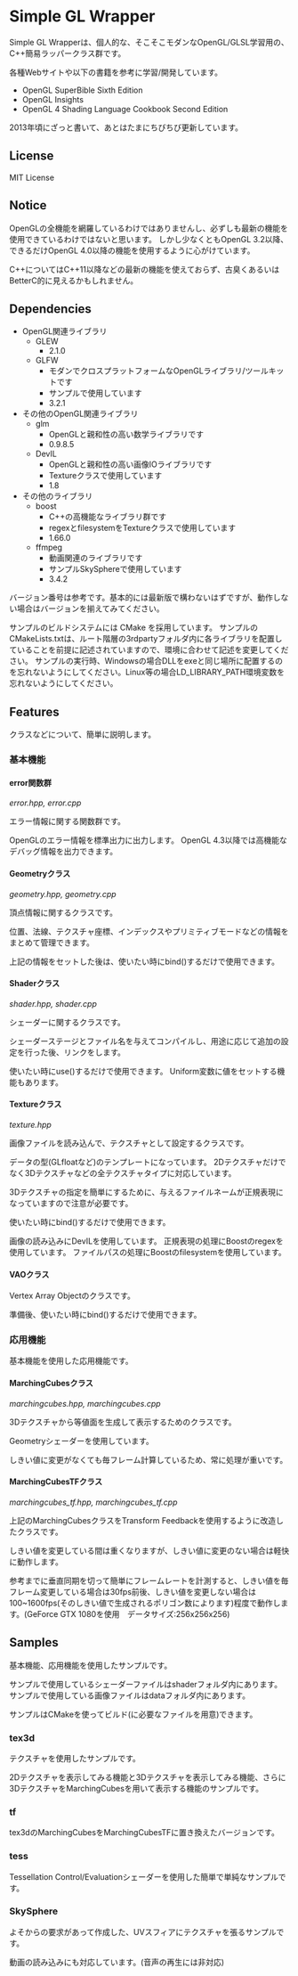 # Simple GL Wrapper
Simple GL Wrapperは、個人的な、そこそこモダンなOpenGL/GLSL学習用の、C++簡易ラッパークラス群です。

各種Webサイトや以下の書籍を参考に学習/開発しています。

* OpenGL SuperBible Sixth Edition
* OpenGL Insights
* OpenGL 4 Shading Language Cookbook Second Edition

2013年頃にざっと書いて、あとはたまにちびちび更新しています。


## License

MIT License

## Notice

OpenGLの全機能を網羅しているわけではありませんし、必ずしも最新の機能を使用できているわけではないと思います。
しかし少なくともOpenGL 3.2以降、できるだけOpenGL 4.0以降の機能を使用するように心がけています。

C++についてはC++11以降などの最新の機能を使えておらず、古臭くあるいはBetterC的に見えるかもしれません。

## Dependencies

* OpenGL関連ライブラリ
    * GLEW
        * 2.1.0
    * GLFW
        * モダンでクロスプラットフォームなOpenGLライブラリ/ツールキットです
        * サンプルで使用しています
        * 3.2.1
* その他のOpenGL関連ライブラリ
    * glm
        * OpenGLと親和性の高い数学ライブラリです
        * 0.9.8.5
    * DevIL
        * OpenGLと親和性の高い画像IOライブラリです
        * Textureクラスで使用しています
        * 1.8
* その他のライブラリ
    * boost
        * C++の高機能なライブラリ群です
        * regexとfilesystemをTextureクラスで使用しています
        * 1.66.0
    * ffmpeg
        * 動画関連のライブラリです
        * サンプルSkySphereで使用しています
        * 3.4.2

バージョン番号は参考です。基本的には最新版で構わないはずですが、動作しない場合はバージョンを揃えてみてください。

サンプルのビルドシステムには CMake を採用しています。
サンプルのCMakeLists.txtは、ルート階層の3rdpartyフォルダ内に各ライブラリを配置していることを前提に記述されていますので、環境に合わせて記述を変更してください。
サンプルの実行時、Windowsの場合DLLをexeと同じ場所に配置するのを忘れないようにしてください。Linux等の場合LD_LIBRARY_PATH環境変数を忘れないようにしてください。

## Features

クラスなどについて、簡単に説明します。

### 基本機能

#### error関数群

_error.hpp, error.cpp_

エラー情報に関する関数群です。

OpenGLのエラー情報を標準出力に出力します。
OpenGL 4.3以降では高機能なデバッグ情報を出力できます。

#### Geometryクラス

_geometry.hpp, geometry.cpp_

頂点情報に関するクラスです。

位置、法線、テクスチャ座標、インデックスやプリミティブモードなどの情報をまとめて管理できます。

上記の情報をセットした後は、使いたい時にbind()するだけで使用できます。

#### Shaderクラス

_shader.hpp, shader.cpp_

シェーダーに関するクラスです。

シェーダーステージとファイル名を与えてコンパイルし、用途に応じて追加の設定を行った後、リンクをします。

使いたい時にuse()するだけで使用できます。
Uniform変数に値をセットする機能もあります。

#### Textureクラス

_texture.hpp_


画像ファイルを読み込んで、テクスチャとして設定するクラスです。

データの型(GLfloatなど)のテンプレートになっています。
2Dテクスチャだけでなく3Dテクスチャなどの全テクスチャタイプに対応しています。

3Dテクスチャの指定を簡単にするために、与えるファイルネームが正規表現になっていますので注意が必要です。

使いたい時にbind()するだけで使用できます。

画像の読み込みにDevILを使用しています。
正規表現の処理にBoostのregexを使用しています。
ファイルパスの処理にBoostのfilesystemを使用しています。


#### VAOクラス

Vertex Array Objectのクラスです。

準備後、使いたい時にbind()するだけで使用できます。

### 応用機能

基本機能を使用した応用機能です。

#### MarchingCubesクラス

_marchingcubes.hpp, marchingcubes.cpp_

3Dテクスチャから等値面を生成して表示するためのクラスです。

Geometryシェーダーを使用しています。

しきい値に変更がなくても毎フレーム計算しているため、常に処理が重いです。

#### MarchingCubesTFクラス

_marchingcubes_tf.hpp, marchingcubes_tf.cpp_

上記のMarchingCubesクラスをTransform Feedbackを使用するように改造したクラスです。

しきい値を変更している間は重くなりますが、しきい値に変更のない場合は軽快に動作します。

参考までに垂直同期を切って簡単にフレームレートを計測すると、しきい値を毎フレーム変更している場合は30fps前後、しきい値を変更しない場合は100~1600fps(そのしきい値で生成されるポリゴン数によります)程度で動作します。(GeForce GTX 1080を使用　データサイズ:256x256x256)

## Samples

基本機能、応用機能を使用したサンプルです。

サンプルで使用しているシェーダーファイルはshaderフォルダ内にあります。
サンプルで使用している画像ファイルはdataフォルダ内にあります。

サンプルはCMakeを使ってビルド(に必要なファイルを用意)できます。

### tex3d

テクスチャを使用したサンプルです。

2Dテクスチャを表示してみる機能と3Dテクスチャを表示してみる機能、さらに3DテクスチャをMarchingCubesを用いて表示する機能のサンプルです。

### tf

tex3dのMarchingCubesをMarchingCubesTFに置き換えたバージョンです。

### tess

Tessellation Control/Evaluationシェーダーを使用した簡単で単純なサンプルです。

### SkySphere

よそからの要求があって作成した、UVスフィアにテクスチャを張るサンプルです。

動画の読み込みにも対応しています。(音声の再生には非対応)